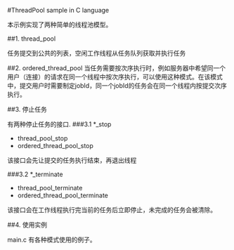 #ThreadPool sample in C language

本示例实现了两种简单的线程池模型。

##1. thread_pool

任务提交到公共的列表，空闲工作线程从任务队列获取并执行任务

##2. ordered_thread_pool
当任务需要按次序执行时，例如服务器中希望同一个用户（连接）的请求在同一个线程中按次序执行，可以使用这种模式。在该模式中，提交用户时需要制定jobId，同一个jobId的任务会在同一个线程内按提交次序执行。

##3. 停止任务

有两种停止任务的接口.
###3.1 *_stop
 * thread_pool_stop
 * ordered_thread_pool_stop
 
 该接口会先让提交的任务执行结束，再退出线程
 
###3.2 *_terminate
 * thread_pool_terminate
 * ordered_thread_pool_terminate

该接口会在工作线程执行完当前的任务后立即停止，未完成的任务会被清除。

##4. 使用实例

main.c 有各种模式使用的例子。

 
 

